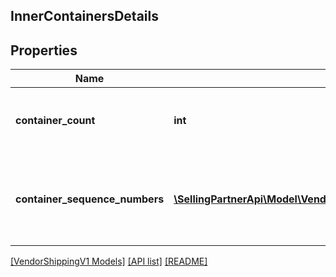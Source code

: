 ## InnerContainersDetails

## Properties

Name | Type | Description | Notes
------------ | ------------- | ------------- | -------------
**container_count** | **int** | Total containers as part of the shipment | [optional]
**container_sequence_numbers** | [**\SellingPartnerApi\Model\VendorShippingV1\ContainerSequenceNumbers[]**](ContainerSequenceNumbers.md) | Container sequence numbers that are involved in this shipment. | [optional]

[[VendorShippingV1 Models]](../) [[API list]](../../Api) [[README]](../../../README.md)
